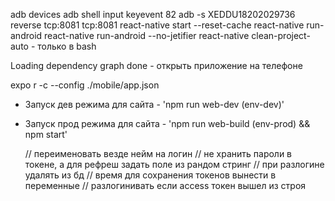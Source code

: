 adb devices
adb shell input keyevent 82
adb -s XEDDU18202029736 reverse tcp:8081 tcp:8081
react-native start --reset-cache
react-native run-android
react-native run-android --no-jetifier
react-native clean-project-auto - только в bash

Loading dependency graph done - открыть приложение на телефоне

expo r -c --config ./mobile/app.json

- Запуск дев режима для сайта - 'npm run web-dev (env-dev)'
- Запуск прод режима для сайта - 'npm run web-build (env-prod) && npm start'

  // переименовать везде нейм на логин
  // не хранить пароли в токене, а для рефреш задать поле из рандом стринг
  // при разлогине удалять из бд
  // время для сохранения токенов вынести в переменные
  // разлогинивать если ассеss токен вышел из строя